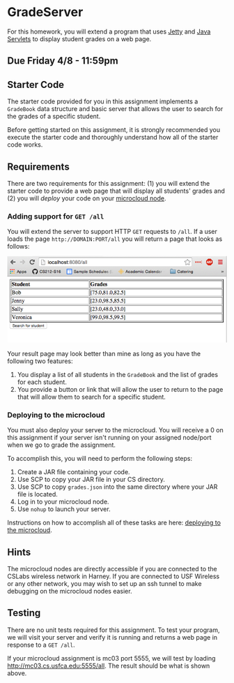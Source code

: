 GradeServer
===========

For this homework, you will extend a program that uses [Jetty](https://eclipse.org/jetty/) and [Java Servlets](https://docs.oracle.com/cd/E17802_01/products/products/servlet/2.5/docs/servlet-2_5-mr2/index.html?javax/servlet/package-summary.html) to display student grades on a web page.

## Due Friday 4/8 - 11:59pm

## Starter Code

The starter code provided for you in this assignment implements a `GradeBook` data structure and basic server that allows the user to search for the grades of a specific student.

Before getting started on this assignment, it is strongly recommended you execute the starter code and thoroughly understand how all of the starter code works.

## Requirements

There are two requirements for this assignment: (1) you will extend the starter code to provide a web page that will display all students' grades and (2) you will *deploy* your code on your [microcloud node](https://github.com/CS212-S16/lectures/blob/master/notes/mcassignments.md).

### Adding support for `GET /all`

You will extend the server to support HTTP `GET` requests to `/all`. If a user loads the page `http://DOMAIN:PORT/all` you will return a page that looks as follows:

![all page](GradeBook.png)

Your result page may look better than mine as long as you have the following two features:

1. You display a list of all students in the `GradeBook` and the list of grades for each student.
2. You provide a button or link that will allow the user to return to the page that will allow them to search for a specific student.

### Deploying to the microcloud

You must also deploy your server to the microcloud. You will receive a 0 on this assignment if your server isn't running on your assigned node/port when we go to grade the assignment.

To accomplish this, you will need to perform the following steps:

1. Create a JAR file containing your code. 
2. Use SCP to copy your JAR file in your CS directory.
3. Use SCP to copy `grades.json` into the same directory where your JAR file is located.
4. Log in to your microcloud node.
5. Use `nohup` to launch your server. 

Instructions on how to accomplish all of these tasks are here: [deploying to the microcloud](https://github.com/CS212-S16/lectures/blob/master/notes/deploy.md).

## Hints

The microcloud nodes are directly accessible if you are connected to the CSLabs wireless network in Harney. If you are connected to USF Wireless or any other network, you may wish to set up an ssh tunnel to make debugging on the microcloud nodes easier.

## Testing

There are no unit tests required for this assignment. To test your program, we will visit your server and verify it is running and returns a web page in response to a `GET /all`.

If your microcloud assignment is mc03 port 5555, we will test by loading http://mc03.cs.usfca.edu:5555/all. The result should be what is shown above.

